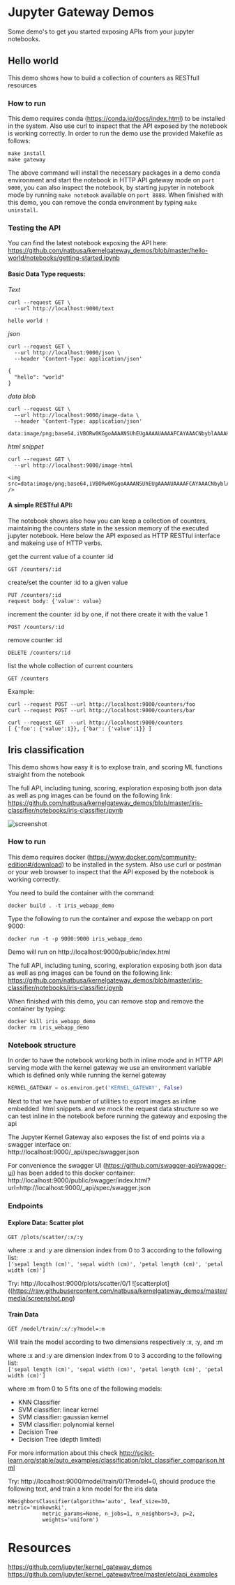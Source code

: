 # Jupyter Gateway Demos

Some demo's to get you started exposing APIs from your jupyter notebooks.

## Hello world

This demo shows how to build a collection of counters as RESTfull resources

### How to run

This demo requires conda (https://conda.io/docs/index.html) to be installed in the system. Also use curl to inspect that the API exposed by the notebook is working correctly. In order to run the demo use the provided Makefile as follows:

```
make install
make gateway
```

The above command will install the necessary packages in a demo conda environment and start the notebook in HTTP API gateway mode on `port 9000`, you can also inspect the notebook, by starting jupyter in notebook mode by running `make notebook` available on `port 8888`. When finished with this demo, you can remove the conda environment by typing `make uninstall`.

### Testing the API

You can find the latest notebook exposing the API here:  
https://github.com/natbusa/kernelgateway_demos/blob/master/hello-world/notebooks/getting-started.ipynb

#### Basic Data Type requests:

*Text*

```
curl --request GET \
  --url http://localhost:9000/text 
```
```
hello world !
```

*json*
```
curl --request GET \
  --url http://localhost:9000/json \
  --header 'Content-Type: application/json'
```
```
{
  "hello": "world"
}
```

*data blob*
```
curl --request GET \
  --url http://localhost:9000/image-data \
  --header 'Content-Type: application/json'
```
```
data:image/png;base64,iVBORw0KGgoAAAANSUhEUgAAAAUAAAAFCAYAAACNbyblAAAAHElEQVQI12P4//8/w38GIAXDIBKE0DHxgljNBAAO9TXL0Y4OHwAAAABJRU5ErkJggg==
```

*html snippet*
```
curl --request GET \
  --url http://localhost:9000/image-html
```
```
<img src=data:image/png;base64,iVBORw0KGgoAAAANSUhEUgAAAAUAAAAFCAYAAACNbyblAAAAHElEQVQI12P4//8/w38GIAXDIBKE0DHxgljNBAAO9TXL0Y4OHwAAAABJRU5ErkJggg== />
```

#### A simple RESTful API:

The notebook shows also how you can keep a collection of counters, maintaining the counters state in the session memory of the executed jupyter notebook. Here below the API exposed as HTTP RESTful interface and makeing use of HTTP verbs.

get the current value of a counter :id
```
GET /counters/:id
```

create/set the counter :id to a given value
```
PUT /counters/:id
request body: {'value': value}
```

increment the counter :id by one, if not there create it with the value 1
```
POST /counters/:id
```

remove counter :id  
```
DELETE /counters/:id
```

list the whole collection of current counters
```
GET /counters
```

Example:
```
curl --request POST --url http://localhost:9000/counters/foo
curl --request POST --url http://localhost:9000/counters/bar

curl --request GET  --url http://localhost:9000/counters
[ {'foo': {'value':1}}, {'bar': {'value':1}} ]
```


## Iris classification

This demo shows how easy it is to explose train, and scoring ML functions straight from the notebook

The full API, including tuning, scoring, exploration exposing both json data as well as png images can be found on the following link: https://github.com/natbusa/kernelgateway_demos/blob/master/iris-classifier/notebooks/iris-classifier.ipynb

![screenshot](https://raw.githubusercontent.com/natbusa/kernelgateway_demos/master/media/screenshot.png)

### How to run

This demo requires docker (https://www.docker.com/community-edition#/download) to be installed in the system. Also use curl or postman or your web browser to inspect that the API exposed by the notebook is working correctly.

You need to build the container with the command:
```
docker build . -t iris_webapp_demo
```

Type the following to run the container and expose the webapp on port 9000:
```
docker run -t -p 9000:9000 iris_webapp_demo
```

Demo will run on http://localhost:9000/public/index.html  

The full API, including tuning, scoring, exploration exposing both json data as well as png images can be found on the following link:   
https://github.com/natbusa/kernelgateway_demos/blob/master/iris-classifier/notebooks/iris-classifier.ipynb

When finished with this demo, you can remove stop and remove the container by typing:
```
docker kill iris_webapp_demo
docker rm iris_webapp_demo
```

### Notebook structure

In order to have the notebook working both in inline mode and in HTTP API serving mode with the kernel gateway we use an environment variable which is defined only while running the kernel gateway 
```python
KERNEL_GATEWAY = os.environ.get('KERNEL_GATEWAY', False)
```

Next to that we have number of utilities to export images as inline embedded <img> html snippets. and we mock the request data structure so we can test inline in the notebook before running the gateway and exposing the api

The Jupyter Kernel Gateway also exposes the list of end points via a swagger interface on:  
http://localhost:9000/_api/spec/swagger.json

For convenience the swagger UI (https://github.com/swagger-api/swagger-ui) has been added to this docker container:
http://localhost:9000/public/swagger/index.html?url=http://localhost:9000/_api/spec/swagger.json

### Endpoints

#### Explore Data: Scatter plot
```
GET /plots/scatter/:x/:y
```

where :x and :y are dimension index from 0 to 3 according to the following list:  
`['sepal length (cm)', 'sepal width (cm)', 'petal length (cm)', 'petal width (cm)']`

Try: http://localhost:9000/plots/scatter/0/1
![scatterplot]((https://raw.githubusercontent.com/natbusa/kernelgateway_demos/master/media/screenshot.png)

#### Train Data
```
GET /model/train/:x/:y?model=:m
```

Will train the model according to two dimensions respectively :x, :y, and :m  

where :x and :y are dimension index from 0 to 3 according to the following list:  
`['sepal length (cm)', 'sepal width (cm)', 'petal length (cm)', 'petal width (cm)']`

where :m from 0 to 5 fits one of the following models:
  - KNN Classifier
  - SVM classifier: linear kernel
  - SVM classifier: gaussian kernel
  - SVM classifier: polynomial kernel
  - Decision Tree
  - Decision Tree (depth limited)

For more information about this check http://scikit-learn.org/stable/auto_examples/classification/plot_classifier_comparison.html

Try: http://localhost:9000/model/train/0/1?model=0, should produce the following text, and train a knn model for the iris data
```
KNeighborsClassifier(algorithm='auto', leaf_size=30, metric='minkowski',
           metric_params=None, n_jobs=1, n_neighbors=3, p=2,
           weights='uniform')
```

# Resources

https://github.com/jupyter/kernel_gateway_demos  
https://github.com/jupyter/kernel_gateway/tree/master/etc/api_examples
